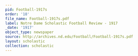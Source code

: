 ```yaml
---
pid: Football-1917s
order: '18'
file_name: Football-1917s.pdf
label: Notre Dame Scholastic Football Review - 1917
_date: '1917'
object_type: newspaper
source: http://archives.nd.edu/Football/Football-1917s.pdf
layout: scholastic
collection: scholastic
---
```

